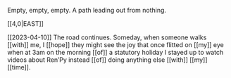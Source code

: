Empty, empty, empty. 
A path leading out from nothing.

[[4,0|EAST]] 

[[2023-04-10]]
The road continues. 
Someday, when someone walks [[with]] me,
I [[hope]] they might see the joy that once
flitted on [[my]] eye when at 3am
on the morning [[of]] a statutory holiday
I stayed up to watch videos about Ren’Py
instead [[of]] doing anything else [[with]] [[my]] [[time]].